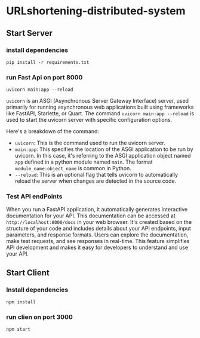 # URLshortening-distributed-system

## Start Server
### install dependencies
`pip install -r requirements.txt`

### run Fast Api on port 8000
`uvicorn main:app --reload`


`uvicorn` is an ASGI (Asynchronous Server Gateway Interface) server, used primarily for running asynchronous web applications built using frameworks like FastAPI, Starlette, or Quart. The command `uvicorn main:app --reload` is used to start the uvicorn server with specific configuration options.

Here's a breakdown of the command:

- `uvicorn`: This is the command used to run the uvicorn server.
- `main:app`: This specifies the location of the ASGI application to be run by uvicorn. In this case, it's referring to the ASGI application object named `app` defined in a python module named `main`. The format `module_name:object_name` is common in Python.
- `--reload`: This is an optional flag that tells uvicorn to automatically reload the server when changes are detected in the source code.

### Test API endPoints
When you run a FastAPI application, it automatically generates interactive documentation for your API. This documentation can be accessed at `http://localhost:8000/docs` in your web browser. It's created based on the structure of your code and includes details about your API endpoints, input parameters, and response formats. Users can explore the documentation, make test requests, and see responses in real-time. This feature simplifies API development and makes it easy for developers to understand and use your API.

## Start Client

### Install dependencies
`npm install`

### run clien on port 3000
`npm start`